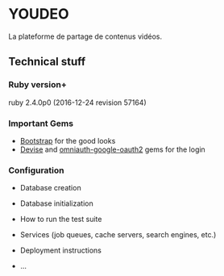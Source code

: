 # YOUDEO

La plateforme de partage de contenus vidéos.

## Technical stuff

### Ruby version+
ruby 2.4.0p0 (2016-12-24 revision 57164)

### Important Gems
* [Bootstrap](https://github.com/twbs/bootstrap-rubygem) for the good looks
* [Devise](https://github.com/plataformatec/devise) and [omniauth-google-oauth2](https://github.com/zquestz/omniauth-google-oauth2) gems for the login


### Configuration

* Database creation

* Database initialization

* How to run the test suite

* Services (job queues, cache servers, search engines, etc.)

* Deployment instructions

* ...
